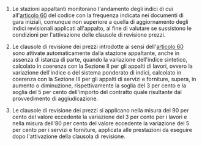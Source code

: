 1. Le stazioni appaltanti monitorano l'andamento degli indici di cui all'[articolo 60](/index.html?article=articolo-60&version=2) del codice con la frequenza indicata nei documenti di gara iniziali, comunque non superiore a quella di aggiornamento degli indici revisionali applicati all'appalto, al fine di valutare se sussistono le condizioni per l'attivazione delle clausole di revisione prezzi.

2. Le clausole di revisione dei prezzi introdotte ai sensi dell'[articolo 60](/index.html?article=articolo-60&version=2) sono attivate automaticamente dalla stazione appaltante, anche in assenza di istanza di parte, quando la variazione dell'indice sintetico, calcolato in coerenza con la Sezione II per gli appalti di lavori, ovvero la variazione dell'indice o del sistema ponderato di indici, calcolato in coerenza con la Sezione III per gli appalti di servizi e forniture, supera, in aumento o diminuzione, rispettivamente la soglia del 3 per cento e la soglia del 5 per cento dell'importo del contratto quale risultante dal provvedimento di aggiudicazione.

3. Le clausole di revisione dei prezzi si applicano nella misura del 90 per cento del valore eccedente la variazione del 3 per cento per i lavori e nella misura dell'80 per cento del valore eccedente la variazione del 5 per cento per i servizi e forniture, applicata alle prestazioni da eseguire dopo l'attivazione della clausola di revisione.
